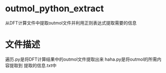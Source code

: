 # outmol_python_extract
从DFT计算文件中提取outmol文件并利用正则表达式提取需要的信息
 
# 文件描述
遍历.py是将DFT计算结果中的outmol文件提取出来
haha.py是将outmol的所需内容提取到 提取的信息.txt中
